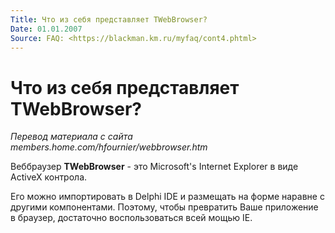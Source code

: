 ```yaml
---
Title: Что из себя представляет TWebBrowser?
Date: 01.01.2007
Source: FAQ: <https://blackman.km.ru/myfaq/cont4.phtml>
---
```



Что из себя представляет TWebBrowser?
=====================================


_Перевод материала с сайта members.home.com/hfournier/webbrowser.htm_

Веббраузер **TWebBrowser** - это Microsoft\'s Internet Explorer в виде ActiveX контрола.

Его можно импортировать в Delphi IDE и размещать на форме наравне с
другими компонентами. Поэтому, чтобы превратить Ваше приложение в
браузер, достаточно воспользоваться всей мощью IE.
